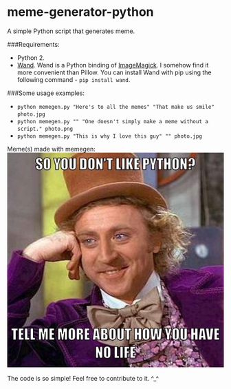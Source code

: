 # meme-generator-python
A simple Python script that generates meme.

###Requirements:
* Python 2.
* [Wand](http://docs.wand-py.org/en/0.4.4/). Wand is a Python binding of [ImageMagick](http://www.imagemagick.org/). I somehow find it more convenient than Pillow. You can install Wand with pip using the following command - ```pip install wand```.

###Some usage examples:
* ```python memegen.py "Here's to all the memes" "That make us smile" photo.jpg```
* ```python memegen.py "" "One doesn't simply make a meme without a script." photo.png```
* ```python memegen.py "This is why I love this guy" "" photo.jpg```

Meme(s) made with memegen:
![meme](https://github.com/naeem-hasan/meme-generator-python/blob/master/made-with-memegen/%5BMEME%5D%20photo.jpg?raw=true "Python meme")

The code is so simple! Feel free to contribute to it. ^_^
